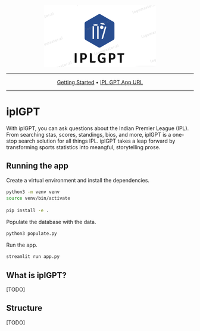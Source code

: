 <div align="center">

<img src="assets/logo.png" width="300px">

______________________________________________________________________

<p align="center">
  <a href="#running-the-app">Getting Started</a> •
  <a href="ipl.gpt">IPL GPT App URL</a>
</p>

______________________________________________________________________

</div>

# iplGPT

With iplGPT, you can ask questions about the Indian Premier League (IPL). From searching stas, scores, standings, bios, and more, iplGPT is a one-stop search solution for all things IPL. iplGPT takes a leap forward by transforming sports statistics into meangful, storytelling prose.

## Running the app

Create a virtual environment and install the dependencies.

```bash
python3 -m venv venv
source venv/bin/activate

pip install -e .
```

Populate the database with the data.

```bash
python3 populate.py
```

Run the app.

```bash
streamlit run app.py
```

## What is iplGPT?

\[TODO\]

## Structure

\[TODO\]

```
```
